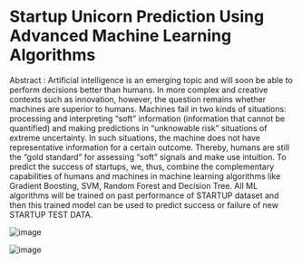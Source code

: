 #                                                       Startup Unicorn Prediction Using Advanced Machine Learning Algorithms

Abstract : 
Artificial intelligence is an emerging topic and will soon be able to perform decisions better than humans. In more complex and creative contexts such as innovation, however, the question remains whether machines are superior to humans. Machines fail in two kinds of situations: processing and interpreting “soft” information (information that cannot be quantified) and making predictions in “unknowable risk” situations of extreme uncertainty. In such situations, the machine does not have representative information for a certain outcome. Thereby, humans are still the “gold standard” for assessing “soft” signals and make use intuition. To predict the success of startups, we, thus, combine the complementary capabilities of humans and machines in machine learning algorithms like Gradient Boosting, SVM, Random Forest and Decision Tree. All ML algorithms will be trained on past performance of STARTUP dataset and then this trained model can be used to predict success or failure of new STARTUP TEST DATA. 

![image](https://user-images.githubusercontent.com/94618067/235861684-964530dc-a8ec-44ae-a738-051c012d0832.png)

![image](https://user-images.githubusercontent.com/94618067/235861763-931a48f5-755c-487f-bea5-3d40e2370eda.png)

